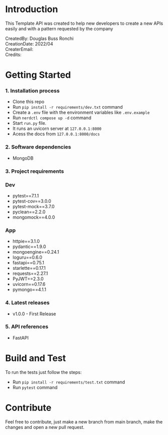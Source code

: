 # Introduction
This Template API was created to help new developers to create a new APIs easily and with a pattern requested by the company

CreatedBy: Douglas Buss Ronchi <br>
CreationDate: 2022/04 <br>
CreaterEmail: <br>
Credits: <br>

# Getting Started
### 1. Installation process

- Clone this repo
- Run ```pip install -r requirements/dev.txt``` command
- Create a ```.env``` file with the environment variables like ```.env.example```
- Run ```nerdctl compose up -d``` command
- Start ```run.py``` file.
- It runs an uvicorn server at ```127.0.0.1:8000```
- Acess the docs from ```127.0.0.1:8000/docs```

### 2. Software dependencies
   - MongoDB

### 3. Project requirements
### Dev
- pytest==7.1.1
- pytest-cov==3.0.0
- pytest-mock==3.7.0
- pyclean==2.2.0
- mongomock==4.0.0
### App
- httpie==3.1.0
- pydantic==1.9.0
- mongoengine==0.24.1
- loguru==0.6.0
- fastapi==0.75.1
- starlette==0.17.1
- requests==2.27.1
- PyJWT==2.3.0
- uvicorn==0.17.6
- pymongo==4.1.1
    

### 4. Latest releases
- v1.0.0 - First Release

### 5. API references
- FastAPI

# Build and Test
To run the tests just follow the steps:
- Run ```pip install -r requirements/test.txt``` command
- Run ```pytest``` command

# Contribute
Feel free to contribute, just make a new branch from main branch, make the changes and open a new pull request.
